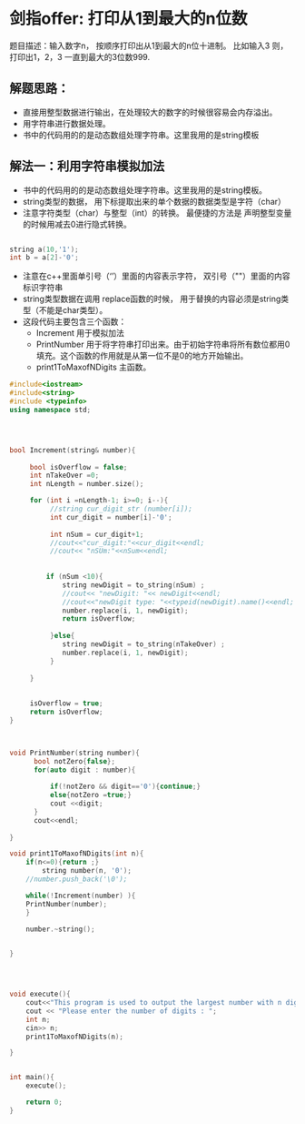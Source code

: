 # 剑指offer: 打印从1到最大的n位数
题目描述：输入数字n， 按顺序打印出从1到最大的n位十进制。 比如输入3 则， 打印出1，2，3 一直到最大的3位数999.

## 解题思路：
- 直接用整型数据进行输出，在处理较大的数字的时候很容易会内存溢出。
- 用字符串进行数据处理。
- 书中的代码用的的是动态数组处理字符串。这里我用的是string模板


## 解法一：利用字符串模拟加法
- 书中的代码用的的是动态数组处理字符串。这里我用的是string模板。
- string类型的数据， 用下标提取出来的单个数据的数据类型是字符（char）
- 注意字符类型（char）与整型（int）的转换。 最便捷的方法是 声明整型变量的时候用减去0进行隐式转换。

```c++

string a(10,'1');
int b = a[2]-'0';

```
- 注意在c++里面单引号（‘’）里面的内容表示字符， 双引号（""）里面的内容标识字符串
- string类型数据在调用 replace函数的时候， 用于替换的内容必须是string类型（不能是char类型）。
- 这段代码主要包含三个函数：
  - Increment 用于模拟加法
  - PrintNumber 用于将字符串打印出来。由于初始字符串将所有数位都用0填充。这个函数的作用就是从第一位不是0的地方开始输出。
  - print1ToMaxofNDigits 主函数。


```c++
#include<iostream>
#include<string>
#include <typeinfo>
using namespace std;




bool Increment(string& number){
     
     bool isOverflow = false;
     int nTakeOver =0;
     int nLength = number.size();

     for (int i =nLength-1; i>=0; i--){
		  //string cur_digit_str (number[i]);
		  int cur_digit = number[i]-'0';
     
          int nSum = cur_digit+1;
		  //cout<<"cur_digit:"<<cur_digit<<endl;
	      //cout<< "nSUm:"<<nSum<<endl;
         
          
         if (nSum <10){
             string newDigit = to_string(nSum) ;
			 //cout<< "newDigit: "<< newDigit<<endl;
			 //cout<<"newDigit type: "<<typeid(newDigit).name()<<endl;
             number.replace(i, 1, newDigit);
             return isOverflow;
             
          }else{
             string newDigit = to_string(nTakeOver) ;
             number.replace(i, 1, newDigit);       
          }
          
     }
  	
    
     isOverflow = true;
     return isOverflow;
}



void PrintNumber(string number){
	  bool notZero{false};
	  for(auto digit : number){
		  
		  if(!notZero && digit=='0'){continue;}
		  else{notZero =true;}
		  cout <<digit;
	  }
	  cout<<endl;
      
}

void print1ToMaxofNDigits(int n){
	if(n<=0){return ;}
        string number(n, '0');
	//number.push_back('\0');

    while(!Increment(number) ){
    PrintNumber(number);
    }
  
    number.~string();


}




void execute(){
    cout<<"This program is used to output the largest number with n digit"<<endl;
    cout << "Please enter the number of digits : ";
    int n;
    cin>> n;
    print1ToMaxofNDigits(n);

}


int main(){
    execute();

    return 0;
}

```

